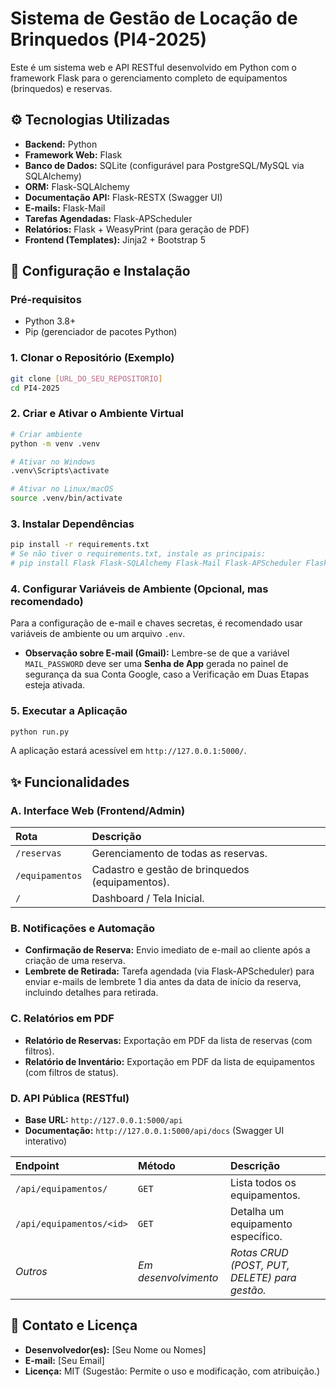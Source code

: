 # Sistema de Gestão de Locação de Brinquedos (PI4-2025)

Este é um sistema web e API RESTful desenvolvido em Python com o framework Flask para o gerenciamento completo de equipamentos (brinquedos) e reservas.

## ⚙️ Tecnologias Utilizadas

* **Backend:** Python
* **Framework Web:** Flask
* **Banco de Dados:** SQLite (configurável para PostgreSQL/MySQL via SQLAlchemy)
* **ORM:** Flask-SQLAlchemy
* **Documentação API:** Flask-RESTX (Swagger UI)
* **E-mails:** Flask-Mail
* **Tarefas Agendadas:** Flask-APScheduler
* **Relatórios:** Flask + WeasyPrint (para geração de PDF)
* **Frontend (Templates):** Jinja2 + Bootstrap 5

## 🚀 Configuração e Instalação

### Pré-requisitos

* Python 3.8+
* Pip (gerenciador de pacotes Python)

### 1. Clonar o Repositório (Exemplo)

```bash
git clone [URL_DO_SEU_REPOSITORIO]
cd PI4-2025
````

### 2\. Criar e Ativar o Ambiente Virtual

```bash
# Criar ambiente
python -m venv .venv

# Ativar no Windows
.venv\Scripts\activate

# Ativar no Linux/macOS
source .venv/bin/activate
```

### 3\. Instalar Dependências

```bash
pip install -r requirements.txt
# Se não tiver o requirements.txt, instale as principais:
# pip install Flask Flask-SQLAlchemy Flask-Mail Flask-APScheduler Flask-RESTX WeasyPrint
```

### 4\. Configurar Variáveis de Ambiente (Opcional, mas recomendado)

Para a configuração de e-mail e chaves secretas, é recomendado usar variáveis de ambiente ou um arquivo `.env`.

  * **Observação sobre E-mail (Gmail):** Lembre-se de que a variável `MAIL_PASSWORD` deve ser uma **Senha de App** gerada no painel de segurança da sua Conta Google, caso a Verificação em Duas Etapas esteja ativada.

### 5\. Executar a Aplicação

```bash
python run.py
```

A aplicação estará acessível em `http://127.0.0.1:5000/`.

## ✨ Funcionalidades

### A. Interface Web (Frontend/Admin)

| Rota | Descrição |
| :--- | :--- |
| `/reservas` | Gerenciamento de todas as reservas. |
| `/equipamentos`| Cadastro e gestão de brinquedos (equipamentos). |
| `/` | Dashboard / Tela Inicial. |

### B. Notificações e Automação

  * **Confirmação de Reserva:** Envio imediato de e-mail ao cliente após a criação de uma reserva.
  * **Lembrete de Retirada:** Tarefa agendada (via Flask-APScheduler) para enviar e-mails de lembrete 1 dia antes da data de início da reserva, incluindo detalhes para retirada.

### C. Relatórios em PDF

  * **Relatório de Reservas:** Exportação em PDF da lista de reservas (com filtros).
  * **Relatório de Inventário:** Exportação em PDF da lista de equipamentos (com filtros de status).

### D. API Pública (RESTful)

  * **Base URL:** `http://127.0.0.1:5000/api`
  * **Documentação:** `http://127.0.0.1:5000/api/docs` (Swagger UI interativo)

| Endpoint | Método | Descrição |
| :--- | :--- | :--- |
| `/api/equipamentos/` | `GET` | Lista todos os equipamentos. |
| `/api/equipamentos/<id>`| `GET` | Detalha um equipamento específico. |
| *Outros* | *Em desenvolvimento* | *Rotas CRUD (POST, PUT, DELETE) para gestão.* |

## 📝 Contato e Licença

  * **Desenvolvedor(es):** [Seu Nome ou Nomes]
  * **E-mail:** [Seu Email]
  * **Licença:** MIT (Sugestão: Permite o uso e modificação, com atribuição.)